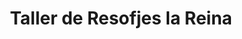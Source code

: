 ---
title: "Taller de Resofjes la Reina"
url: /usulutan/taller-de-resofjes-la-reina/
shop: reparación de automóviles
---